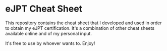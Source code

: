 # eJPT Cheat Sheet
This repository contains the cheat sheet that I developed and used in order to obtain my eJPT certification. It's a combination of other cheat sheets available online and of my personal input.

It's free to use by whoever wants to. Enjoy!
